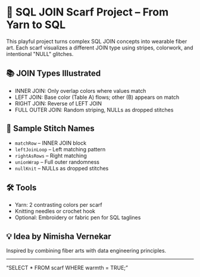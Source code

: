 # 🧶 SQL JOIN Scarf Project – From Yarn to SQL

This playful project turns complex SQL JOIN concepts into wearable fiber art. Each scarf visualizes a different JOIN type using stripes, colorwork, and intentional "NULL" glitches.

## 📚 JOIN Types Illustrated
- INNER JOIN: Only overlap colors where values match
- LEFT JOIN: Base color (Table A) flows; other (B) appears on match
- RIGHT JOIN: Reverse of LEFT JOIN
- FULL OUTER JOIN: Random striping, NULLs as dropped stitches

## 🧵 Sample Stitch Names
- `matchRow` – INNER JOIN block
- `leftJoinLoop` – Left matching pattern
- `rightAsRows` – Right matching
- `unionWrap` – Full outer randomness
- `nullKnit` – NULLs as dropped stitches

## 🛠️ Tools
- Yarn: 2 contrasting colors per scarf
- Knitting needles or crochet hook
- Optional: Embroidery or fabric pen for SQL taglines

## 💡 Idea by Nimisha Vernekar  
Inspired by combining fiber arts with data engineering principles.

---
“SELECT * FROM scarf WHERE warmth = TRUE;”
